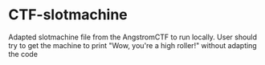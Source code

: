 # CTF-slotmachine
Adapted slotmachine file from the AngstromCTF to run locally. User should try to get the machine to print "Wow, you're a high roller!" without adapting the code
